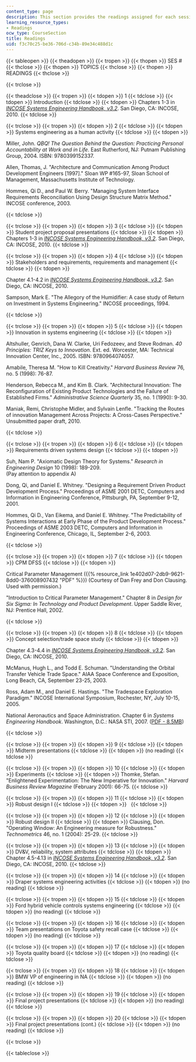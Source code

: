 ```yaml
---
content_type: page
description: This section provides the readings assigned for each session of the course.
learning_resource_types:
- Readings
ocw_type: CourseSection
title: Readings
uid: f3c70c25-be36-706d-c34b-89e34c488d1c
---
```


{{< tableopen >}}
{{< theadopen >}}
{{< tropen >}}
{{< thopen >}}
SES #
{{< thclose >}}
{{< thopen >}}
TOPICS
{{< thclose >}}
{{< thopen >}}
READINGS
{{< thclose >}}

{{< trclose >}}

{{< theadclose >}}
{{< tropen >}}
{{< tdopen >}}
1
{{< tdclose >}}
{{< tdopen >}}
Introduction
{{< tdclose >}}
{{< tdopen >}}
Chapters 1-3 in _[INCOSE Systems Engineering Handbook, v3.2](http://www.incose.org/ProductsPubs/incosestore.aspx)_. San Diego, CA: INCOSE, 2010.
{{< tdclose >}}

{{< trclose >}}
{{< tropen >}}
{{< tdopen >}}
2
{{< tdclose >}}
{{< tdopen >}}
Systems engineering as a human activity
{{< tdclose >}}
{{< tdopen >}}


Miller, John. _QBQ! The Question Behind the Question: Practicing Personal Accountability at Work and in Life_. East Rutherford, NJ: Putnam Publishing Group, 2004. ISBN: 9780399152337.

Allen, Thomas, J. "Architecture and Communication Among Product Development Engineers \[1997\]." Sloan WP #165-97, Sloan School of Management, Massachusetts Institute of Technology.

Hommes, Qi D., and Paul W. Berry. "Managing System Interface Requirements Reconciliation Using Design Structure Matrix Method." INCOSE conference, 2003.


{{< tdclose >}}

{{< trclose >}}
{{< tropen >}}
{{< tdopen >}}
3
{{< tdclose >}}
{{< tdopen >}}
Student project proposal presentations
{{< tdclose >}}
{{< tdopen >}}
Chapters 1-3 in [_INCOSE Systems Engineering Handbook, v3.2_](http://www.incose.org/ProductsPubs/incosestore.aspx). San Diego, CA: INCOSE, 2010.
{{< tdclose >}}

{{< trclose >}}
{{< tropen >}}
{{< tdopen >}}
4
{{< tdclose >}}
{{< tdopen >}}
Stakeholders and requirements, requirements and management
{{< tdclose >}}
{{< tdopen >}}


Chapter 4.1-4.2 in _[INCOSE Systems Engineering Handbook, v3.2](http://www.incose.org/ProductsPubs/incosestore.aspx)_. San Diego, CA: INCOSE, 2010.

Sampson, Mark E. "The Allegory of the Humidifier: A case study of Return on Investment in Systems Engineering." INCOSE proceedings, 1994.


{{< tdclose >}}

{{< trclose >}}
{{< tropen >}}
{{< tdopen >}}
5
{{< tdclose >}}
{{< tdopen >}}
Innovation in systems engineering
{{< tdclose >}}
{{< tdopen >}}


Altshuller, Genrich, Dana W. Clarke, Uri Fedozeev, and Steve Rodman. _40 Principles: TRIZ Keys to Innovation_. Ext. ed. Worcester, MA: Technical Innovation Center, Inc., 2005. ISBN: 9780964074057.

Amabile, Theresa M. "How to Kill Creativity." _Harvard Business Review_ 76, no. 5 (1998): 76-87.

Henderson, Rebecca M., and Kim B. Clark. "Architectural Innovation: The Reconfiguration of Existing Product Technologies and the Failure of Established Firms." _Administrative Science Quarterly_ 35, no. 1 (1990): 9-30.

Maniak, Remi, Christophe Midler, and Sylvain Lenfle. "Tracking the Routes of innovation Management Across Projects: A Cross-Cases Perspective." Unsubmitted paper draft, 2010.


{{< tdclose >}}

{{< trclose >}}
{{< tropen >}}
{{< tdopen >}}
6
{{< tdclose >}}
{{< tdopen >}}
Requirements driven systems design
{{< tdclose >}}
{{< tdopen >}}


Suh, Nam P. "Axiomatic Design Theory for Systems." _Research in Engineering Design_ 10 (1998): 189-209.  
(Pay attention to appendix A)

Dong, Qi, and Daniel E. Whitney. "Designing a Requirement Driven Product Development Process." Proceedings of ASME 2001 DETC, Computers and Information in Engineering Conference, Pittsburgh, PA, September 9-12, 2001.

Hommes, Qi D., Van Eikema, and Daniel E. Whitney. "The Predictability of Systems Interactions at Early Phase of the Product Development Process." Proceedings of ASME 2003 DETC, Computers and Information in Engineering Conference, Chicago, IL, September 2-6, 2003.


{{< tdclose >}}

{{< trclose >}}
{{< tropen >}}
{{< tdopen >}}
7
{{< tdclose >}}
{{< tdopen >}}
CPM DFSS
{{< tdclose >}}
{{< tdopen >}}


Critical Parameter Management ({{% resource_link 1e402d07-2db9-9621-8dd0-376008907432 "PDF" %}}) (Courtesy of Dan Frey and Don Clausing. Used with permission.)

"Introduction to Critical Parameter Management." Chapter 8 in _Design for Six Sigma: In Technology and Product Development_. Upper Saddle River, NJ: Prentice Hall, 2002.


{{< tdclose >}}

{{< trclose >}}
{{< tropen >}}
{{< tdopen >}}
8
{{< tdclose >}}
{{< tdopen >}}
Concept selection/trade space study
{{< tdclose >}}
{{< tdopen >}}


Chapter 4.3-4.4 in _[INCOSE Systems Engineering Handbook, v3.2](http://www.incose.org/ProductsPubs/incosestore.aspx)_. San Diego, CA: INCOSE, 2010.

McManus, Hugh L., and Todd E. Schuman. "Understanding the Orbital Transfer Vehicle Trade Space." AIAA Space Conference and Exposition, Long Beach, CA, September 23-25, 2003.

Ross, Adam M., and Daniel E. Hastings. "The Tradespace Exploration Paradigm." INCOSE International Symposium, Rochester, NY, July 10-15, 2005.

National Aeronautics and Space Administration. Chapter 6 in _Systems Engineering Handbook_. Washington, D.C.: NASA STI, 2007. ([PDF - 8.5MB](http://ntrs.nasa.gov/archive/nasa/casi.ntrs.nasa.gov/20080008301_2008008500.pdf))


{{< tdclose >}}

{{< trclose >}}
{{< tropen >}}
{{< tdopen >}}
9
{{< tdclose >}}
{{< tdopen >}}
Midterm presentations
{{< tdclose >}}
{{< tdopen >}}
(no reading)
{{< tdclose >}}

{{< trclose >}}
{{< tropen >}}
{{< tdopen >}}
10
{{< tdclose >}}
{{< tdopen >}}
Experiments
{{< tdclose >}}
{{< tdopen >}}
Thomke, Stefan. "Enlightened Experimentation: The New Imperative for Innovation." _Harvard Business Review Magazine_ (February 2001): 66-75.
{{< tdclose >}}

{{< trclose >}}
{{< tropen >}}
{{< tdopen >}}
11
{{< tdclose >}}
{{< tdopen >}}
Robust design I
{{< tdclose >}}
{{< tdopen >}}
 
{{< tdclose >}}

{{< trclose >}}
{{< tropen >}}
{{< tdopen >}}
12
{{< tdclose >}}
{{< tdopen >}}
Robust design II
{{< tdclose >}}
{{< tdopen >}}
Clausing, Don. "Operating Window: An Engineering measure for Robustness." _Technometrics_ 46, no. 1 (2004): 25-29.
{{< tdclose >}}

{{< trclose >}}
{{< tropen >}}
{{< tdopen >}}
13
{{< tdclose >}}
{{< tdopen >}}
DV&V, reliability, system attributes
{{< tdclose >}}
{{< tdopen >}}
Chapter 4.5-4.13 in _[INCOSE Systems Engineering Handbook, v3.2](http://www.incose.org/ProductsPubs/incosestore.aspx)_. San Diego, CA: INCOSE, 2010.
{{< tdclose >}}

{{< trclose >}}
{{< tropen >}}
{{< tdopen >}}
14
{{< tdclose >}}
{{< tdopen >}}
Draper systems engineering activities
{{< tdclose >}}
{{< tdopen >}}
(no reading)
{{< tdclose >}}

{{< trclose >}}
{{< tropen >}}
{{< tdopen >}}
15
{{< tdclose >}}
{{< tdopen >}}
Ford hybrid vehicle controls systems engineering
{{< tdclose >}}
{{< tdopen >}}
(no reading)
{{< tdclose >}}

{{< trclose >}}
{{< tropen >}}
{{< tdopen >}}
16
{{< tdclose >}}
{{< tdopen >}}
Team presentations on Toyota safety recall case
{{< tdclose >}}
{{< tdopen >}}
(no reading)
{{< tdclose >}}

{{< trclose >}}
{{< tropen >}}
{{< tdopen >}}
17
{{< tdclose >}}
{{< tdopen >}}
Toyota quality board
{{< tdclose >}}
{{< tdopen >}}
(no reading)
{{< tdclose >}}

{{< trclose >}}
{{< tropen >}}
{{< tdopen >}}
18
{{< tdclose >}}
{{< tdopen >}}
BMW VP of engineering in NA
{{< tdclose >}}
{{< tdopen >}}
(no reading)
{{< tdclose >}}

{{< trclose >}}
{{< tropen >}}
{{< tdopen >}}
19
{{< tdclose >}}
{{< tdopen >}}
Final project presentations
{{< tdclose >}}
{{< tdopen >}}
(no reading)
{{< tdclose >}}

{{< trclose >}}
{{< tropen >}}
{{< tdopen >}}
20
{{< tdclose >}}
{{< tdopen >}}
Final project presentations (cont.)
{{< tdclose >}}
{{< tdopen >}}
(no reading)
{{< tdclose >}}

{{< trclose >}}

{{< tableclose >}}
